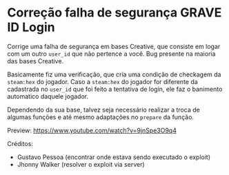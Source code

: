 # Correção falha de segurança GRAVE ID Login
Corrige uma falha de segurança em bases Creative, que consiste em logar com um outro `user_id` que não pertence a você. Bug presente na maioria das bases Creative.

Basicamente fiz uma verificação, que cria uma condição de checkagem da `steam:hex` do jogador. Caso a `steam:hex` do jogador for diferente da cadastrada no `user_id` que foi feito a tentativa de login, ele faz o banimento automatico daquele jogador.

Dependendo da sua base, talvez seja necessário realizar a troca de algumas funções e até mesmo adaptações no `prepare` da função.

Preview: https://www.youtube.com/watch?v=9jnSpe3O9q4

Créditos:
- Gustavo Pessoa (encontrar onde estava sendo executado o exploit)
- Jhonny Walker (resolver o exploit via server)
